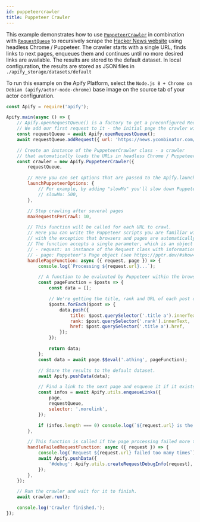 ```yaml
---
id: puppeteercrawler
title: Puppeteer Crawler
---
```


This example demonstrates how to use [`PuppeteerCrawler`](../api/puppeteercrawler)
in combination with [`RequestQueue`](../api/requestqueue) to recursively scrape the
<a href="https://news.ycombinator.com" target="_blank">Hacker News website</a> using headless Chrome / Puppeteer.
The crawler starts with a single URL, finds links to next pages,
enqueues them and continues until no more desired links are available.
The results are stored to the default dataset. In local configuration, the results are stored as JSON files in `./apify_storage/datasets/default`

To run this example on the Apify Platform, select the `Node.js 8 + Chrome on Debian (apify/actor-node-chrome)` base image
on the source tab of your actor configuration.

```javascript
const Apify = require('apify');

Apify.main(async () => {
    // Apify.openRequestQueue() is a factory to get a preconfigured RequestQueue instance.
    // We add our first request to it - the initial page the crawler will visit.
    const requestQueue = await Apify.openRequestQueue();
    await requestQueue.addRequest({ url: 'https://news.ycombinator.com/' });

    // Create an instance of the PuppeteerCrawler class - a crawler
    // that automatically loads the URLs in headless Chrome / Puppeteer.
    const crawler = new Apify.PuppeteerCrawler({
        requestQueue,

        // Here you can set options that are passed to the Apify.launchPuppeteer() function.
        launchPuppeteerOptions: {
            // For example, by adding "slowMo" you'll slow down Puppeteer operations to simplify debugging
            // slowMo: 500,
        },

        // Stop crawling after several pages
        maxRequestsPerCrawl: 10,

        // This function will be called for each URL to crawl.
        // Here you can write the Puppeteer scripts you are familiar with,
        // with the exception that browsers and pages are automatically managed by the Apify SDK.
        // The function accepts a single parameter, which is an object with the following fields:
        // - request: an instance of the Request class with information such as URL and HTTP method
        // - page: Puppeteer's Page object (see https://pptr.dev/#show=api-class-page)
        handlePageFunction: async ({ request, page }) => {
            console.log(`Processing ${request.url}...`);

            // A function to be evaluated by Puppeteer within the browser context.
            const pageFunction = $posts => {
                const data = [];

                // We're getting the title, rank and URL of each post on Hacker News.
                $posts.forEach($post => {
                    data.push({
                        title: $post.querySelector('.title a').innerText,
                        rank: $post.querySelector('.rank').innerText,
                        href: $post.querySelector('.title a').href,
                    });
                });

                return data;
            };
            const data = await page.$$eval('.athing', pageFunction);

            // Store the results to the default dataset.
            await Apify.pushData(data);

            // Find a link to the next page and enqueue it if it exists.
            const infos = await Apify.utils.enqueueLinks({
                page,
                requestQueue,
                selector: '.morelink',
            });

            if (infos.length === 0) console.log(`${request.url} is the last page!`);
        },

        // This function is called if the page processing failed more than maxRequestRetries+1 times.
        handleFailedRequestFunction: async ({ request }) => {
            console.log(`Request ${request.url} failed too many times`);
            await Apify.pushData({
                '#debug': Apify.utils.createRequestDebugInfo(request),
            });
        },
    });

    // Run the crawler and wait for it to finish.
    await crawler.run();

    console.log('Crawler finished.');
});
```
